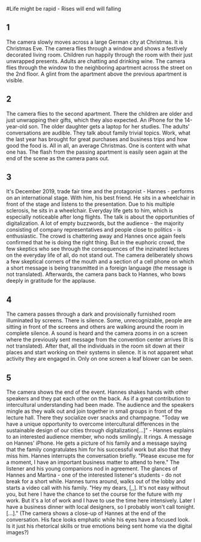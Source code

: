 #Life might be rapid - Rises will end will falling

## 1
The camera slowly moves across a large German city at Christmas. It is Christmas Eve. The camera flies through a window and shows a festively decorated living room. Children run happily through the room with their just unwrapped presents. Adults are chatting and drinking wine. The camera flies through the window to the neighboring apartment across the street on the 2nd floor. A glint from the apartment above the previous apartment is visible.

## 2
The camera flies to the second apartment. There the children are older and just unwrapping their gifts, which they also expected. An iPhone for the 14-year-old son. The older daughter gets a laptop for her studies.  The adults' conversations are audible. They talk about family trivial topics. Work, what the last year has brought for great purchases and business trips and how good the food is. All in all, an average Christmas.
One is content with what one has. The flash from the passing apartment is easily seen again at the end of the scene as the camera pans out.

## 3
It's December 2019, trade fair time and the protagonist - Hannes - performs on an international stage. With him, his best friend. He sits in a wheelchair in front of the stage and listens to the presentation. Due to his multiple sclerosis, he sits in a wheelchair. Everyday life gets to him, which is especially noticeable after long flights. The talk is about the opportunities of digitalization. A lot of empty buzzwords, but the audience - the majority consisting of company representatives and people close to politics - is enthusiastic. The crowd is chattering away and Hannes once again feels confirmed that he is doing the right thing. But in the euphoric crowd, the few skeptics who see through the consequences of the inzinated lectures on the everyday life of all, do not stand out. The camera deliberately shows a few skeptical corners of the mouth and a section of a cell phone on which a short message is being transmitted in a foreign language (the message is not translated). Afterwards, the camera pans back to Hannes, who bows deeply in gratitude for the applause.

## 4 
The camera passes through a dark and provisionally furnished room illuminated by screens. There is silence. Some, unrecognizable, people are sitting in front of the screens and others are walking around the room in complete silence. A sound is heard and the camera zooms in on a screen where the previously sent message from the convention center arrives (It is not translated). After that, all the individuals in the room sit down at their places and start working on their systems in silence. It is not apparent what activity they are engaged in. Only on one screen a leaf blower can be seen.

## 5
The camera shows the end of the event. Hannes shakes hands with other speakers and they pat each other on the back. As if a great contribution to intercultural understanding had been made. The audience and the speakers mingle as they walk out and join together in small groups in front of the lecture hall. There they socialize over snacks and champagne. "Today we have a unique opportunity to overcome intercultural differences in the sustainable design of our cities through digitalization[...]" - Hannes explains to an interested audience member, who nods smilingly. 
It rings. A message on Hannes' iPhone. He gets a picture of his family and a message saying that the family congratulates him for his successful work but also that they miss him. Hannes interrupts the conversation briefly. "Please excuse me for a moment, I have an important business matter to attend to here." The listener and his young companions nod in agreement. The glances of Hannes and Martina - one of the interested listener's students - do not break for a short while. Hannes turns around, walks out of the lobby and starts a video call with his family. "Hey my dears, [,,]. It's not easy without you, but here I have the chance to set the course for the future with my work. But it's a lot of work and I have to use the time here intensively. Later I have a business dinner with local designers, so I probably won't call tonight. [...]." (The camera shows a close-up of Hannes at the end of the conversation. His face looks emphatic while his eyes have a focused look. Is it just his rhetorical skills or true emotions being sent home via the digital images?)


